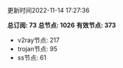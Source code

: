 更新时间2022-11-14 17:27:36

**总订阅: 73**
**总节点: 1026**
**有效节点: 373**
- v2ray节点: 217
- trojan节点: 95
- ss节点: 61
